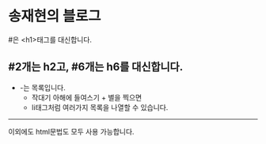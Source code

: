 # 송재현의 블로그
#은 &lt;h1&gt;태그를 대신합니다.

## #2개는 h2고, #6개는 h6를 대신합니다.

- -는 목록입니다.
     * 작대기 아해에 들여스기 + 별을 찍으면
     * li태그처럼 여러가지 목록을 나열할 수 있습니다.
       
    
<hr>
이외에도 html문법도 모두 사용 가능합니다.
      
